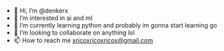 - 👋 Hi, I’m @denkerx
- 👀 I’m interested in ai and ml 
- 🌱 I’m currently learning python and probably im gonna start learning go
- 💞️ I’m looking to collaborate on anything lol
- 📫 How to reach me xricoxricoxricox@gmail.com

<!---
denkerx/denkerx is a ✨ special ✨ repository because its `README.md` (this file) appears on your GitHub profile.
You can click the Preview link to take a look at your changes.
--->

